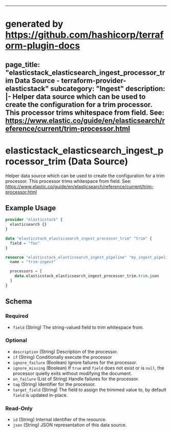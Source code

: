 
---
# generated by https://github.com/hashicorp/terraform-plugin-docs
page_title: "elasticstack_elasticsearch_ingest_processor_trim Data Source - terraform-provider-elasticstack"
subcategory: "Ingest"
description: |-
  Helper data source which can be used to create the configuration for a trim processor. This processor trims whitespace from field. See: https://www.elastic.co/guide/en/elasticsearch/reference/current/trim-processor.html
---

# elasticstack_elasticsearch_ingest_processor_trim (Data Source)

Helper data source which can be used to create the configuration for a trim processor. This processor trims whitespace from field. See: https://www.elastic.co/guide/en/elasticsearch/reference/current/trim-processor.html

## Example Usage

```terraform
provider "elasticstack" {
  elasticsearch {}
}

data "elasticstack_elasticsearch_ingest_processor_trim" "trim" {
  field = "foo"
}

resource "elasticstack_elasticsearch_ingest_pipeline" "my_ingest_pipeline" {
  name = "trim-ingest"

  processors = [
    data.elasticstack_elasticsearch_ingest_processor_trim.trim.json
  ]
}
```

<!-- schema generated by tfplugindocs -->
## Schema

### Required

- `field` (String) The string-valued field to trim whitespace from.

### Optional

- `description` (String) Description of the processor.
- `if` (String) Conditionally execute the processor
- `ignore_failure` (Boolean) Ignore failures for the processor.
- `ignore_missing` (Boolean) If `true` and `field` does not exist or is `null`, the processor quietly exits without modifying the document.
- `on_failure` (List of String) Handle failures for the processor.
- `tag` (String) Identifier for the processor.
- `target_field` (String) The field to assign the trimmed value to, by default `field` is updated in-place.

### Read-Only

- `id` (String) Internal identifier of the resource.
- `json` (String) JSON representation of this data source.
